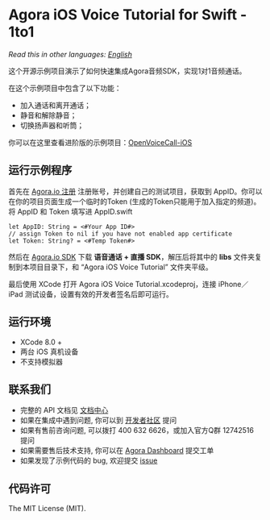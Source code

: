 # Agora iOS Voice Tutorial for Swift - 1to1

*Read this in other languages: [English](README.md)*

这个开源示例项目演示了如何快速集成Agora音频SDK，实现1对1音频通话。

在这个示例项目中包含了以下功能：

- 加入通话和离开通话；
- 静音和解除静音；
- 切换扬声器和听筒；

你可以在这里查看进阶版的示例项目：[OpenVoiceCall-iOS](https://github.com/AgoraIO/Basic-Audio-Call/tree/master/Group-Voice-Call/OpenVoiceCall-iOS)

## 运行示例程序
首先在 [Agora.io 注册](https://dashboard.agora.io/cn/signup/) 注册账号，并创建自己的测试项目，获取到 AppID。你可以在你的项目页面生成一个临时的Token (生成的Token只能用于加入指定的频道)。将 AppID 和 Token 填写进 AppID.swift

```
let AppID: String = <#Your App ID#>
// assign Token to nil if you have not enabled app certificate
let Token: String? = <#Temp Token#>
```

然后在 [Agora.io SDK](https://www.agora.io/cn/download/) 下载 **语音通话 + 直播 SDK**，解压后将其中的 **libs** 文件夹复制到本项目目录下，和 “Agora iOS Voice Tutorial” 文件夹平级。

最后使用 XCode 打开 Agora iOS Voice Tutorial.xcodeproj，连接 iPhone／iPad 测试设备，设置有效的开发者签名后即可运行。

## 运行环境
* XCode 8.0 +
* 两台 iOS 真机设备
* 不支持模拟器

## 联系我们

- 完整的 API 文档见 [文档中心](https://docs.agora.io/cn/)
- 如果在集成中遇到问题, 你可以到 [开发者社区](https://dev.agora.io/cn/) 提问
- 如果有售前咨询问题, 可以拨打 400 632 6626，或加入官方Q群 12742516 提问
- 如果需要售后技术支持, 你可以在 [Agora Dashboard](https://dashboard.agora.io) 提交工单
- 如果发现了示例代码的 bug, 欢迎提交 [issue](https://github.com/AgoraIO/Basic-Audio-Call/issues)

## 代码许可

The MIT License (MIT).
